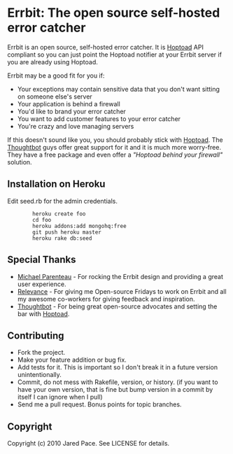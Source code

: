 Errbit: The open source self-hosted error catcher
=================================================

Errbit is an open source, self-hosted error catcher. It is [Hoptoad](http://hoptoadapp.com) 
API compliant so you can just point the Hoptoad notifier at your Errbit server if you are 
already using Hoptoad.

Errbit may be a good fit for you if:

* Your exceptions may contain sensitive data that you don't want sitting on someone else's server
* Your application is behind a firewall
* You'd like to brand your error catcher
* You want to add customer features to your error catcher
* You're crazy and love managing servers

If this doesn't sound like you, you should probably stick with [Hoptoad](http://hoptoadapp.com).
The [Thoughtbot](http://thoughtbot.com) guys offer great support for it and it is much more worry-free.
They have a free package and even offer a *"Hoptoad behind your firewall"* solution.

Installation on Heroku
------------

  Edit seed.rb for the admin credentials.
  
            heroku create foo
            cd foo
            heroku addons:add mongohq:free
            git push heroku master
            heroku rake db:seed


Special Thanks
--------------

* [Michael Parenteau](http://michaelparenteau.com) - For rocking the Errbit design and providing a great user experience.
* [Relevance](http://thinkrelevance.com) - For giving me Open-source Fridays to work on Errbit and all my awesome co-workers for giving feedback and inspiration.
* [Thoughtbot](http://thoughtbot.com) - For being great open-source advocates and setting the bar with [Hoptoad](http://hoptoadapp.com).

Contributing
------------
 
* Fork the project.
* Make your feature addition or bug fix.
* Add tests for it. This is important so I don't break it in a
  future version unintentionally.
* Commit, do not mess with Rakefile, version, or history.
  (if you want to have your own version, that is fine but bump version in a commit by itself I can ignore when I pull)
* Send me a pull request. Bonus points for topic branches.

Copyright
---------

Copyright (c) 2010 Jared Pace. See LICENSE for details.
